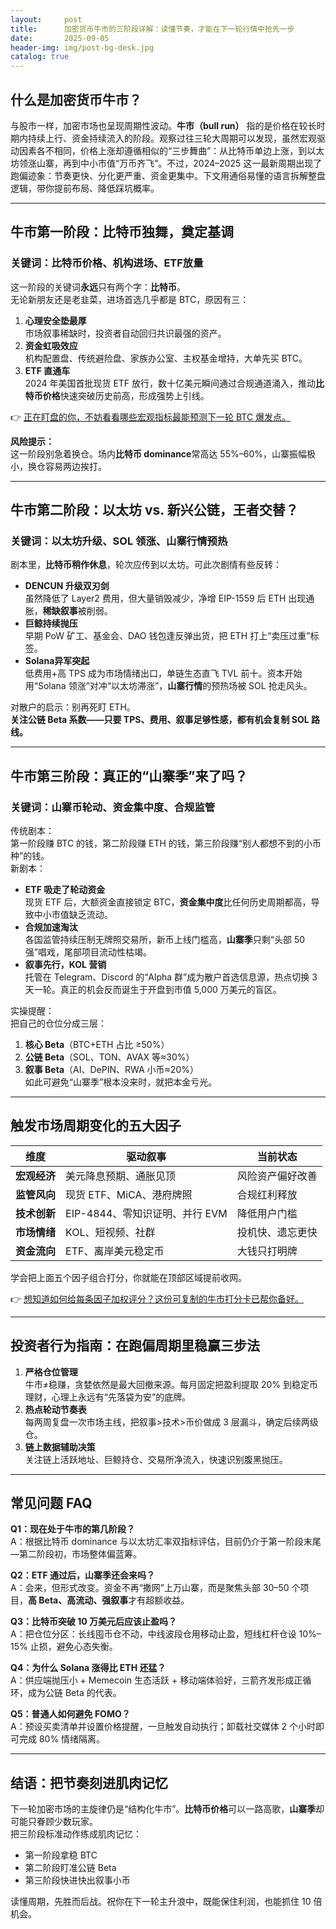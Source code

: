 ```yaml
---
layout:     post
title:      加密货币牛市的三阶段详解：读懂节奏，才能在下一轮行情中抢先一步
date:       2025-09-05
header-img: img/post-bg-desk.jpg
catalog: true
---
```


## 什么是加密货币牛市？
与股市一样，加密市场也呈现周期性波动。**牛市（bull run）** 指的是价格在较长时期内持续上行、资金持续流入的阶段。观察过往三轮大周期可以发现，虽然宏观驱动因素各不相同，价格上涨却遵循相似的“三步舞曲”：从比特币单边上涨，到以太坊领涨山寨，再到中小市值“万币齐飞”。不过，2024–2025 这一最新周期出现了跑偏迹象：节奏更快、分化更严重、资金更集中。下文用通俗易懂的语言拆解整盘逻辑，带你提前布局、降低踩坑概率。

---

## 牛市第一阶段：比特币独舞，奠定基调

### 关键词：比特币价格、机构进场、ETF放量

这一阶段的关键词**永远**只有两个字：**比特币**。  
无论新朋友还是老韭菜，进场首选几乎都是 BTC，原因有三：

1. **心理安全垫最厚**  
   市场叙事稀缺时，投资者自动回归共识最强的资产。
2. **资金虹吸效应**  
   机构配置盘、传统避险盘、家族办公室、主权基金增持，大单先买 BTC。
3. **ETF 直通车**  
   2024 年美国首批现货 ETF 放行，数十亿美元瞬间通过合规通道涌入，推动**比特币价格**快速突破历史前高，形成强势上引线。

👉 [正在盯盘的你，不妨看看哪些宏观指标最能预测下一轮 BTC 爆发点。](https://okxdog.com/)

**风险提示：**  
这一阶段别急着换仓。场内**比特币 dominance**常高达 55%–60%，山寨振幅极小，换仓容易两边挨打。

---

## 牛市第二阶段：以太坊 vs. 新兴公链，王者交替？

### 关键词：以太坊升级、SOL 领涨、山寨行情预热

剧本里，**比特币稍作休息**，轮次应传到以太坊。可此次剧情有些反转：

- **DENCUN 升级双刃剑**  
  虽然降低了 Layer2 费用，但大量销毁减少，净增 EIP-1559 后 ETH 出现通胀，**稀缺叙事**被削弱。
- **巨鲸持续抛压**  
  早期 PoW 矿工、基金会、DAO 钱包逢反弹出货，把 ETH 打上“卖压过重”标签。
- **Solana异军突起**  
  低费用+高 TPS 成为市场情绪出口，单链生态直飞 TVL 前十。资本开始用“Solana 领涨”对冲“以太坊滞涨”，**山寨行情**的预热场被 SOL 抢走风头。

对散户的启示：别再死盯 ETH。  
**关注公链 Beta 系数——只要 TPS、费用、叙事足够性感，都有机会复制 SOL 路线。**

---

## 牛市第三阶段：真正的“山寨季”来了吗？

### 关键词：山寨币轮动、资金集中度、合规监管

传统剧本：  
第一阶段赚 BTC 的钱，第二阶段赚 ETH 的钱，第三阶段赚“别人都想不到的小币种”的钱。  
新剧本：

- **ETF 吸走了轮动资金**  
  现货 ETF 后，大额资金直接锁定 BTC，**资金集中度**比任何历史周期都高，导致中小市值缺乏流动。
- **合规加速淘汰**  
  各国监管持续压制无牌照交易所，新币上线门槛高，**山寨季**只剩“头部 50 强”唱戏，尾部项目流动性枯竭。
- **叙事先行，KOL 营销**  
  托管在 Telegram、Discord 的“Alpha 群”成为散户首选信息源，热点切换 3 天一轮。真正的机会反而诞生于开盘到市值 5,000 万美元的盲区。

实操提醒：  
把自己的仓位分成三层：  
1. **核心 Beta**（BTC+ETH 占比 ≥50%）  
2. **公链 Beta**（SOL、TON、AVAX 等≈30%）  
3. **叙事 Beta**（AI、DePIN、RWA 小币≈20%）  
如此可避免“山寨季”根本没来时，就把本金亏光。

---

## 触发市场周期变化的五大因子

| 维度 | 驱动叙事 | 当前状态 |
|---|---|---|
| **宏观经济** | 美元降息预期、通胀见顶 | 风险资产偏好改善 |
| **监管风向** | 现货 ETF、MiCA、港府牌照 | 合规红利释放 |
| **技术创新** | EIP-4844、零知识证明、并行 EVM | 降低用户门槛 |
| **市场情绪** | KOL、短视频、社群 | 投机快、遗忘更快 |
| **资金流向** | ETF、离岸美元稳定币 | 大钱只打明牌 |

学会把上面五个因子组合打分，你就能在顶部区域提前收网。

👉 [想知道如何给每条因子加权评分？这份可复制的牛市打分卡已帮你备好。](https://okxdog.com/)

---

## 投资者行为指南：在跑偏周期里稳赢三步法

1. **严格仓位管理**  
   牛市≠稳赚，贪婪依然是最大回撤来源。每月固定把盈利提取 20% 到稳定币理财，心理上永远有“先落袋为安”的底牌。  
2. **热点轮动节奏表**  
   每两周复盘一次市场主线，把叙事>技术>币价做成 3 层漏斗，确定后续两级仓。  
3. **链上数据辅助决策**  
   关注链上活跃地址、巨鲸持仓、交易所净流入，快速识别腹黑抛压。

---

## 常见问题 FAQ

**Q1：现在处于牛市的第几阶段？**  
A：根据比特币 dominance 与以太坊汇率双指标评估，目前仍介于第一阶段末尾—第二阶段初，市场整体偏蓝筹。

**Q2：ETF 通过后，山寨季还会来吗？**  
A：会来，但形式改变。资金不再“撒网”上万山寨，而是聚焦头部 30–50 个项目，**高 Beta、高流动、强叙事**才有超额收益。

**Q3：比特币突破 10 万美元后应该止盈吗？**  
A：把仓位分区：长线囤币仓不动，中线波段仓用移动止盈，短线杠杆仓设 10%–15% 止损，避免心态失衡。

**Q4：为什么 Solana 涨得比 ETH 还猛？**  
A：供应端抛压小 + Memecoin 生态活跃 + 移动端体验好，三箭齐发形成正循环，成为公链 Beta 的代表。

**Q5：普通人如何避免 FOMO？**  
A：预设买卖清单并设置价格提醒，一旦触发自动执行；卸载社交媒体 2 个小时即可完成 80% 情绪隔离。

---

## 结语：把节奏刻进肌肉记忆

下一轮加密市场的主旋律仍是“结构化牛市”。**比特币价格**可以一路高歌，**山寨季**却可能只眷顾少数玩家。  
把三阶段标准动作练成肌肉记忆：  
- 第一阶段拿稳 BTC  
- 第二阶段盯准公链 Beta  
- 第三阶段快进快出叙事小币  

读懂周期，先胜而后战。祝你在下一轮主升浪中，既能保住利润，也能抓住 10 倍机会。